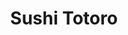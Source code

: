 ---
layout: place
title: "Sushi Totoro"
permalink: /colorado/aurora/sushi-totoro.html
stateAbbr: CO
stateName: Colorado
cityName: Aurora
seo:
  name: "Sushi Totoro"
  type: Restaurant
  links: http://www.sushitotoro.net/
description: "Looking for sushi in Aurora, Colorado? Check out Sushi Totoro for a delightful Japanese dining experience. Enjoy a variety of sushi and other dishes in a wel..."
place_id: ChIJiRRS1ACJbIcRFNWe_sMUmm8
photos:
  - name: >-
      places/ChIJiRRS1ACJbIcRFNWe_sMUmm8/photos/AeeoHcIb1tzqKa5Epnj0xFecx4oMLMxIsKtcq_WuI-TGj1kjy5wEdftO_RjP7xU0to-bd6jAe38TLE85YoVXuEiMygTFVvxkE7Ejqw-SUnv14af2Gk3er3BK9MuIF0N8ZoXh00qpjQ3YgAtSlU4S3DEVMfpSJqR8DC7KWqwB8mPj_mMpGc1DpJ7E20gCcnttdfrxCnKWQ4X3pnatedgYI_so55VCXjw-da7uAePE3trb6l0DEgqoIavUehujq3tRa3onLXUHPdjdo1dvMaF3_DKLFoUjWsI4L6TzdzivMxnEy_eM9jjv-wyzCJe7HbSrv16ZgC1ag3ZgjUTphrWXTO-oiwPJPpS-kb5PDHUiaol4twu-20UL-mLwuoeAQvejZ_X3PUMTvnXS6nvcJhli7mF3Rbdr1DjaFIj76Sa2Tje9Ro_fqcjZ
    widthPx: 4000
    heightPx: 3000
    authorAttributions:
      - displayName: Aaron Sibs
        uri: https://maps.google.com/maps/contrib/112436080629542337329
        photoUri: >-
          https://lh3.googleusercontent.com/a-/ALV-UjXON3HiVCDPbVhdEK0pMCm9koPXOSExS2SoZXwdUKU5f-mhOY4g=s100-p-k-no-mo
    flagContentUri: >-
      https://www.google.com/local/imagery/report/?cb_client=maps_api_places.places_api&image_key=!1e10!2sCIHM0ogKEICAgICLjt2VywE&hl=en-US
    googleMapsUri: >-
      https://www.google.com/maps/place//data=!3m4!1e2!3m2!1sCIHM0ogKEICAgICLjt2VywE!2e10!4m2!3m1!1s0x876c8900d4521489:0x6f9a14c3fe9ed514
  - name: >-
      places/ChIJiRRS1ACJbIcRFNWe_sMUmm8/photos/AeeoHcJv74yEf0fIduf2XxQjTpho8yg4dbv9f1B8SnS63DEcUwJC9rE_KHurBLSECVR6hLDqeCCm5mdNsPrtvpDfgeF9YsKyvr5PXg3A7MWqp7bLAFF_sNDcj93c6vEN8ty4ywtvf_gZ8YnEt9fzC01ybdOui90PR1hFdPY3-CltYNir45LHz9KJsywUB2SqHMEx36Xu5rWPgFwAX7YBsrGBqXhiIsLXteUmoqqwtXZ1pxsUXKDmC7LGVNBK6DOuuFlePemnAaYAGHy4jis5mYsEw6knbi5kiXOQe0NCJrl3S5Ci8w
    widthPx: 3024
    heightPx: 4032
    authorAttributions:
      - displayName: Sushi Totoro
        uri: https://maps.google.com/maps/contrib/114114755292121525046
        photoUri: >-
          https://lh3.googleusercontent.com/a/ACg8ocLxFJOAYj-X8sgzdYG1jBzjB1oneUGcBGwkrlRkvj_LxtZgww=s100-p-k-no-mo
    flagContentUri: >-
      https://www.google.com/local/imagery/report/?cb_client=maps_api_places.places_api&image_key=!1e10!2sAF1QipM8_FUeafPQKkEx4xcKsjg-2BtIu1N08rWA4Q9O&hl=en-US
    googleMapsUri: >-
      https://www.google.com/maps/place//data=!3m4!1e2!3m2!1sAF1QipM8_FUeafPQKkEx4xcKsjg-2BtIu1N08rWA4Q9O!2e10!4m2!3m1!1s0x876c8900d4521489:0x6f9a14c3fe9ed514
  - name: >-
      places/ChIJiRRS1ACJbIcRFNWe_sMUmm8/photos/AeeoHcKziAxGBjMUX4ANhfeJYq-RCBpEK7jB3ymD2n8GxwXhrRaK2uvytk5hDHIixdXELZzXf54Ce9WjEJI37pnxDpXSIK_lOsCun5F6LySSwbU-1ZQQ-n0ZwTbz2Qd3cMXHRXqJA-po7hDtUQNlxrnDJ3tOSYVO0k5U0tOpWPPA9jDYmPArvU0kpM10OHU9F1vQ-yrNUK3Er__x2gS6F9g-MJ82x9yZD0l1Ja1oqQU09H0fC-h6G2-9zhkzgILUexIjANEszqCzVKI7uNtlqS8bZ4Lg7RPZcVP_NyM1ft_85UdJp6v-ooss0rYe3Ks4UuFlwrH5yZB4-Wp7m3cXzoAox5OoWp8Jng-bXTSvCGCuXLIVNsXv9gCCQoQWo3I3n1_AEyydW1IG-XJT3IWQ2oYWkkSfRskbD5CHXDIQWR4waetwCA
    widthPx: 2560
    heightPx: 2560
    authorAttributions:
      - displayName: K. Y.
        uri: https://maps.google.com/maps/contrib/110773835263860286461
        photoUri: >-
          https://lh3.googleusercontent.com/a-/ALV-UjWVe0wzTsTgkqABhT0lBpxEsTP7ba1Nmnq4eNJs-vHSx5L0N7Y=s100-p-k-no-mo
    flagContentUri: >-
      https://www.google.com/local/imagery/report/?cb_client=maps_api_places.places_api&image_key=!1e10!2sCIHM0ogKEICAgICXgKebQA&hl=en-US
    googleMapsUri: >-
      https://www.google.com/maps/place//data=!3m4!1e2!3m2!1sCIHM0ogKEICAgICXgKebQA!2e10!4m2!3m1!1s0x876c8900d4521489:0x6f9a14c3fe9ed514
  - name: >-
      places/ChIJiRRS1ACJbIcRFNWe_sMUmm8/photos/AeeoHcIdmPT9Ri6s6JGsGZYNWyAs0af9d4zlciaL8VahNJYq-BU6Sa7G3vtVnQ5JZXuHr11GiSBEIU7l_4QblOchsUMcqXItk1ve06k56noCn0TkVjaYsMsef9Nz_r8aBpPX1m0lbm7f5UiII24Fhdz7BsAxBtXBK4Wl9OeTZMOIP70C1VzBrqoII3HNkZqk1ly0f3Y-GRbF5c0EeG325PTbV04ROo0hkhVUhUaJeAZ0CcgxWEvWLb_Z5epK-wvOhdDRc3cI38bA-pf3mR0a7jp4eP2v6ul0IzQFlPxhQElsMIQwlk1ZgnKxvwPcI64Db9tlzeeLD9CurmO4o-KgcNSR4AqPRhsHxxUVYHeP8l1GUn5KdTcM3ArXBLdX5kZoPd9jgIoq1eBjvFgwVmtZobysl_jJ2hxa5lDrOwAY-TocnRDyVAdOWwLC7GN_v11L-VmL
    widthPx: 3000
    heightPx: 4000
    authorAttributions:
      - displayName: Minh Bui
        uri: https://maps.google.com/maps/contrib/111887283136911390149
        photoUri: >-
          https://lh3.googleusercontent.com/a-/ALV-UjV-mpH6tFsWFmLD7YY6Dq52vS0OmlNqyladEFFnERfxe_RRSuI=s100-p-k-no-mo
    flagContentUri: >-
      https://www.google.com/local/imagery/report/?cb_client=maps_api_places.places_api&image_key=!1e10!2sCIABIhAGbyfQzjspb2fI_ioADvFd&hl=en-US
    googleMapsUri: >-
      https://www.google.com/maps/place//data=!3m4!1e2!3m2!1sCIABIhAGbyfQzjspb2fI_ioADvFd!2e10!4m2!3m1!1s0x876c8900d4521489:0x6f9a14c3fe9ed514
  - name: >-
      places/ChIJiRRS1ACJbIcRFNWe_sMUmm8/photos/AeeoHcKOdiFBiC6JUi7mXPXavynRAtQjXEtNmShVgonrYwQ4uvFWyviBuSb2Mvb0fZdI5sdSq_9f-YbdGuPmBwQzKcNnLzW0iqFQuiQZxMVCsXr1xI-qxSwIi609uKubWLxgmV_cfvVayKuypOCfNsKPt4DJcpputt92RbxCFcM6HJehfpcSGJuGzqA5eGnx03QbHPyw2h5wR_yfyg3_X1c9BIQvoNQ1dZk4Zgj_BNyjPsY8b9jWLJhi7KrXTkMYCsU3twEpOcWFFpI5kMbkxkXbY5VzwCFlZ3DIVQWSlabmvMfDOzIOVY8H10aKwDONSIQPO92v9-6_ekV7H9pKLSfBB9ZN6YWJ6S7BbWurIJJ2_MMMN4U-xTrT87MdwQynk4yayvTTNw2R4LvnJkhpXn8PsqU8Y3hbDCs6-p5oRoIHoi_vGwQ
    widthPx: 3024
    heightPx: 4032
    authorAttributions:
      - displayName: Carlos Martinez
        uri: https://maps.google.com/maps/contrib/116541966830036056855
        photoUri: >-
          https://lh3.googleusercontent.com/a-/ALV-UjWu54CufaoVDkDktU3TRX6omiK2wJpvInYObUXBxpuQrkAGdBEIfQ=s100-p-k-no-mo
    flagContentUri: >-
      https://www.google.com/local/imagery/report/?cb_client=maps_api_places.places_api&image_key=!1e10!2sCIHM0ogKEICAgICrmNKXzAE&hl=en-US
    googleMapsUri: >-
      https://www.google.com/maps/place//data=!3m4!1e2!3m2!1sCIHM0ogKEICAgICrmNKXzAE!2e10!4m2!3m1!1s0x876c8900d4521489:0x6f9a14c3fe9ed514
  - name: >-
      places/ChIJiRRS1ACJbIcRFNWe_sMUmm8/photos/AeeoHcJ8vcWPOs1_w1WMBanKWYyjXMwgEFWcB7VmmN7iKBp_P3Uz4yPyxqZHWj62jo0XDolRZregdZ8rZmHilxouo5C1T-r5496yRCvHIzFBYyLIvD3HnBnCVXdaXhPOWiJJJqVGCCxLveTverrBS8sypST_eQCbTt09-vjfwvz91K6S9Lkk8qfMsuFjGwEdKlXldcEAumNlGD9OF4Sz5hnvIIOASl35DgSZeWq-UvWVU1zOzqfr-3A1AL-DCdUQz30i1JVGBesGm97Mnzasat0Lfhp3i5AOJ5GsEJaw57AtD1tJju8QoPR-7xVoZdHS5v04tt_FLDl6V80HqE7OlVeEBChKyOi7c7P_vE3rJX9I4ERUDD9ID9ynBSiwAnVA9mFYanKUxCCzWi7yveLgY5gEbkDmIRGEF6rZC6OM7X905njfag
    widthPx: 3235
    heightPx: 1848
    authorAttributions:
      - displayName: Gus Chavez Jr
        uri: https://maps.google.com/maps/contrib/100413456965783884674
        photoUri: >-
          https://lh3.googleusercontent.com/a-/ALV-UjWw_FLt0svWGsxJlr3CzBIC5vnKLVp_OxlRXxDeMtYXAPPjZjHA=s100-p-k-no-mo
    flagContentUri: >-
      https://www.google.com/local/imagery/report/?cb_client=maps_api_places.places_api&image_key=!1e10!2sCIHM0ogKEICAgMDQ1Iz1Aw&hl=en-US
    googleMapsUri: >-
      https://www.google.com/maps/place//data=!3m4!1e2!3m2!1sCIHM0ogKEICAgMDQ1Iz1Aw!2e10!4m2!3m1!1s0x876c8900d4521489:0x6f9a14c3fe9ed514
  - name: >-
      places/ChIJiRRS1ACJbIcRFNWe_sMUmm8/photos/AeeoHcJzkBZseGyri9lKiE5Y00xTra3guekyZ1NnH5RfV_ke2k5xjri2t5A8aDdGgQPDoOHZ-ug_OwntvNIsg4bWXghPtXwQrmvcDar3wwbE1CS6MtzrySiC4rGRG9S0KBs83LRdoFbDmqIYGZWELLTIy6ZDQsoPB3Ci-WznDISQ_CmHqIq6Bz7jhxy9hxuo16ncnyqX0qH4Ya-aBEkpJggYalhqBC85XeLlXv-LNlx0dSsmxa3EDsN1sE6_WQDkYFTCgnOyrWMshoIA1mfmNCV1NDHyQc3kkMPZe8wpSfkF1f5Zy255ZgvjW0fovDHibpuRlZLD4joyCo74kCffOK65RQ1qGSyIaEz9KXVyxp4rKYBb-orjWv__sGUes0UYuDBIFdLUQEkBbWDfjWnjVG0qhF7fr6krR63qvAwVq1vutXqQy5T6
    widthPx: 3024
    heightPx: 4032
    authorAttributions:
      - displayName: Nari Park (Joy)
        uri: https://maps.google.com/maps/contrib/101279725409374766304
        photoUri: >-
          https://lh3.googleusercontent.com/a-/ALV-UjXFD1mGGavAs59CtN6l_DFE0ETOxXFEf2nyxYQoNycmCJWpwA_Q=s100-p-k-no-mo
    flagContentUri: >-
      https://www.google.com/local/imagery/report/?cb_client=maps_api_places.places_api&image_key=!1e10!2sCIHM0ogKEICAgIDnzMKyxgE&hl=en-US
    googleMapsUri: >-
      https://www.google.com/maps/place//data=!3m4!1e2!3m2!1sCIHM0ogKEICAgIDnzMKyxgE!2e10!4m2!3m1!1s0x876c8900d4521489:0x6f9a14c3fe9ed514
  - name: >-
      places/ChIJiRRS1ACJbIcRFNWe_sMUmm8/photos/AeeoHcIKURijBVTb9PnDNgHXlk8Tkao6SKPm6VBvQjuOOurncxH7deUDv1eT0yBOSFqSnv4ONXZ2fz41NSTbJODzKbQbA-ePaXquBe_X-pIR-PRP3T2merYdvVCzbMfJCoQAd2c0YgKXoe3yFaoMWyb66qw5sNTDYEO7TNslktWmAMaoLviTvjGCY0kU47vihjSzRAEfVh2mlBDjTit_pVQFLDeIw0yUldQ9_KYJ9MOIwqdTyfqyOJN82-tdaodGcMJIqVIqywGCBJxzCnCq83Bcu8Am85G0dYH0rqmChtLo7nfZxF-5A_kSOQMfZCKQUmtyrl5fqewOwiI-xZJSli7rVELl4ZRDEsi7OKy2iSNt-3FXgEDkm1XJYhMbeivYt7NHUiK2SKb2jrXkD_Jp3TbkGgL_gUgpUIj3i-1m0RCmXeZnWb8
    widthPx: 3000
    heightPx: 4000
    authorAttributions:
      - displayName: Minh Bui
        uri: https://maps.google.com/maps/contrib/111887283136911390149
        photoUri: >-
          https://lh3.googleusercontent.com/a-/ALV-UjV-mpH6tFsWFmLD7YY6Dq52vS0OmlNqyladEFFnERfxe_RRSuI=s100-p-k-no-mo
    flagContentUri: >-
      https://www.google.com/local/imagery/report/?cb_client=maps_api_places.places_api&image_key=!1e10!2sCIHM0ogKEICAgICn94Hh8AE&hl=en-US
    googleMapsUri: >-
      https://www.google.com/maps/place//data=!3m4!1e2!3m2!1sCIHM0ogKEICAgICn94Hh8AE!2e10!4m2!3m1!1s0x876c8900d4521489:0x6f9a14c3fe9ed514
  - name: >-
      places/ChIJiRRS1ACJbIcRFNWe_sMUmm8/photos/AeeoHcLtYpVAzxrtvlsHcbki8_Un3okY-bE_1MFNqDqhK8T4-xjbmh812PwWEGfiL-s5jm7mhjgqJXkESy8zRn9a1vheQpm-tk4HOynE93eCbZAs24Oc4wFFUgttIk_fg5s35gaDFi4wA4XjS5Ajd5ovJduF81bH55zyu-4-SJdxCuUn_j-PQtIDhMgUO4qfhKQ1pW_qYfWATwViwYYm_XTGhJ8RU2DVLbwoTOq66j04OsmGuxwUJcKAHOhcSH70KAXaqWJmEkat5VrVZcMRfolEtTYnaJj90J8UTHnYOjNUyVQR0BoAboJPJJbZXC9AVBl6MEfNhH_XKYB_wQoyE0kHiS4eRA0k3vsdNeyqvYlLrMcDKUYeXUvQsoD6VdyxufhJtqNfvYqlcbo28ch0ccxvugpWqQ9IfK7lWIpJ3z9fwf2j3g
    widthPx: 4000
    heightPx: 3000
    authorAttributions:
      - displayName: Minh Bui
        uri: https://maps.google.com/maps/contrib/111887283136911390149
        photoUri: >-
          https://lh3.googleusercontent.com/a-/ALV-UjV-mpH6tFsWFmLD7YY6Dq52vS0OmlNqyladEFFnERfxe_RRSuI=s100-p-k-no-mo
    flagContentUri: >-
      https://www.google.com/local/imagery/report/?cb_client=maps_api_places.places_api&image_key=!1e10!2sCIHM0ogKEICAgICn94GsCw&hl=en-US
    googleMapsUri: >-
      https://www.google.com/maps/place//data=!3m4!1e2!3m2!1sCIHM0ogKEICAgICn94GsCw!2e10!4m2!3m1!1s0x876c8900d4521489:0x6f9a14c3fe9ed514
  - name: >-
      places/ChIJiRRS1ACJbIcRFNWe_sMUmm8/photos/AeeoHcL5U3goIhuoB1PxIT-TI_t_jHZ7qLSgOb45MhiIMpOOmdrhdF8P2W-_nGHfm9_EzBXrG0WEbpJhYQ6JciTorFpZE92ILlTTmmBgYO-x_DySdNVoW-r3ExKEPYbJB4AiAhdCHeA6GE3U6rawjWUvYLgT188mA3VcpuChjAEDsY8kS7uydxoKz-Z2UnQFjvlV5THyZT8GqWXWo0igprWqrpbHOrBYP8Lrpzm7wIWdFQ0wkiN6EhGuimpdlX1khHneflbHE15R8P4UscWlnkGeR9El8uXYZFjbaqyoagBVy_78NQ1v0qdqXWYModu2jDBphQFBGdZM8TWqsqpcFh1ay-37ndxGhx8AoGgbC7GN9usRsPe8UdH7-8c3cyqhGYw34Y1zUVXiG6ubiaDDdV6F53CqrhbUFrBYxR2wTnuExUcB254B
    widthPx: 4032
    heightPx: 3024
    authorAttributions:
      - displayName: Dani Candelaria
        uri: https://maps.google.com/maps/contrib/116579685286711581648
        photoUri: >-
          https://lh3.googleusercontent.com/a-/ALV-UjWQExb_EdmjolAqB_9HX3HbaX2t-O_mWfzLLYL3s-8oxczWTyzQ2Q=s100-p-k-no-mo
    flagContentUri: >-
      https://www.google.com/local/imagery/report/?cb_client=maps_api_places.places_api&image_key=!1e10!2sCIHM0ogKEICAgICuzsWZ-AE&hl=en-US
    googleMapsUri: >-
      https://www.google.com/maps/place//data=!3m4!1e2!3m2!1sCIHM0ogKEICAgICuzsWZ-AE!2e10!4m2!3m1!1s0x876c8900d4521489:0x6f9a14c3fe9ed514
address: 4243 S Buckley Rd, Aurora, CO 80013, USA
street: 4243 S Buckley Rd
city: Aurora
state: CO
zip: '80013'
country: USA
neighborhood: Mission Viejo
latitude: '39.640000'
longitude: '-104.793333'
accessibility_options:
  wheelchairAccessibleParking: true
  wheelchairAccessibleEntrance: true
  wheelchairAccessibleRestroom: true
  wheelchairAccessibleSeating: true
business_status: OPERATIONAL
name: Sushi Totoro
google_maps_links:
  directionsUri: >-
    https://www.google.com/maps/dir//''/data=!4m7!4m6!1m1!4e2!1m2!1m1!1s0x876c8900d4521489:0x6f9a14c3fe9ed514!3e0
  placeUri: https://maps.google.com/?cid=8041762916646442260
  writeAReviewUri: >-
    https://www.google.com/maps/place//data=!4m3!3m2!1s0x876c8900d4521489:0x6f9a14c3fe9ed514!12e1
  reviewsUri: >-
    https://www.google.com/maps/place//data=!4m4!3m3!1s0x876c8900d4521489:0x6f9a14c3fe9ed514!9m1!1b1
  photosUri: >-
    https://www.google.com/maps/place//data=!4m3!3m2!1s0x876c8900d4521489:0x6f9a14c3fe9ed514!10e5
primary_type: Sushi Restaurant
opening_hours:
  regular: null
  current: null
secondary_opening_hours:
  regular:
    weekdayDescriptions: null
    type: null
  current:
    weekdayDescriptions: null
    type: null
phone: (303) 766-0045
price_level: PRICE_LEVEL_MODERATE
price_range: $20 &ndash; $30
rating: '4.4'
rating_count: 1214
website: http://www.sushitotoro.net/
reviews: null
parking_options: null
payment_options: null
allow_dogs: null
curbside_pickup: null
delivery: null
dine_in: null
good_for_children: null
good_for_groups: null
good_for_sports: null
live_music: null
menu_for_children: null
outdoor_seating: null
reservable: null
restroom: null
serves_beer: null
serves_breakfast: null
serves_brunch: null
serves_cocktails: null
serves_coffee: null
serves_dinner: null
serves_dessert: null
serves_lunch: null
serves_vegetarian_food: null
serves_wine: null
takeout: null
summary: null

---